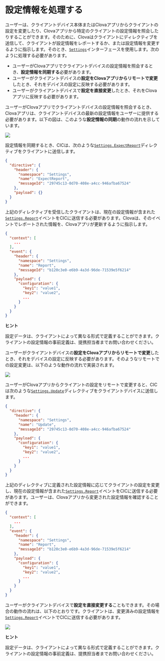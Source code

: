 # 設定情報を処理する

ユーザーは、クライアントデバイス本体またはClovaアプリからクライアントの設定を変更したり、Clovaアプリから特定のクライアントの設定情報を照会したりすることができます。そのために、Clovaはクライアントにディレクティブを送信して、クライアントが設定情報をレポートするか、または設定情報を変更するように指示します。そのとき、[`Settings`](/Develop/References/CICInterface/Settings.md)インターフェースを使用します。次のように処理する必要があります。

* ユーザーがClovaアプリでクライアントデバイスの設定情報を照会するとき、**設定情報を同期する**必要があります。
* ユーザーがクライアントデバイスの**設定をClovaアプリからリモートで変更**したとき、それをデバイスの設定に反映する必要があります。
* ユーザーがクライアントデバイスで**設定を直接変更**したとき、それをClovaアプリに反映する必要があります。

ユーザーがClovaアプリでクライアントデバイスの設定情報を照会するとき、Clovaアプリは、クライアントデバイスの最新の設定情報をユーザーに提供する必要があります。以下の図は、このような**設定情報の同期**の動作の流れを示しています。

![](/Develop/Assets/Images/CIC_Settings_Synchronize_Settings_Info.svg)

設定情報を同期するとき、CICは、次のような[`Settings.ExpectReport`](/Develop/References/CICInterface/Settings.md#ExpectReport)ディレクティブをクライアントに送信します。

```json
{
  "directive": {
    "header": {
      "namespace": "Settings",
      "name": "ExpectReport",
      "messageId": "29745c13-0d70-408e-a4cc-946afba67524"
    },
    "payload": {}
  }
}
```

上記のディレクティブを受信したクライアントは、現在の設定情報が含まれた[`Settings.Report`](/Develop/References/CICInterface/Settings.md#Report)イベントをCICに送信する必要があります。Clovaは、そのイベントでレポートされた情報を、Clovaアプリが更新するように指示します。

```json
{
  "context": [
    ...
  ],
  "event": {
    "header": {
      "namespace": "Settings",
      "name": "Report",
      "messageId": "b120c3e0-e6b9-4a3d-96de-71539e5f6214"
    },
    "payload": {
      "configuration": {
        "key1": "value1",
        "key2": "value2",
        ...
      }
    }
  }
}
```

<div class="tip">
  <p><strong>ヒント</strong></p>
  <p>設定データは、クライアントによって異なる形式で定義することができます。クライアントの設定情報の事前定義は、提携担当者までお問い合わせください。</p>
</div>

ユーザーがクライアントデバイスの**設定をClovaアプリからリモートで変更**したとき、それをデバイスの設定に反映する必要があります。そのようなリモートでの設定変更は、以下のような動作の流れで実装されます。

![](/Develop/Assets/Images/CIC_Settings_Change_Settings_Via_Clova_App.svg)

ユーザーがClovaアプリからクライアントの設定をリモートで変更すると、CICは次のような[`Settings.Update`](/Develop/References/CICInterface/Settings.md#Update)ディレクティブをクライアントデバイスに送信します。

```json
{
  "directive": {
    "header": {
      "namespace": "Settings",
      "name": "Update",
      "messageId": "29745c13-0d70-408e-a4cc-946afba67524"
    },
    "payload": {
      "configuration": {
        "key1": "value1",
        "key2": "value2",
        ...
      }
    }
  }
}
```

上記のディレクティブに定義された設定情報に応じてクライアントの設定を変更し、現在の設定情報が含まれた[`Settings.Report`](/Develop/References/CICInterface/Settings.md#Report)イベントをCICに送信する必要があります。ユーザーは、Clovaアプリから変更された設定情報を確認することができます。

```json
{
  "context": [
    ...
  ],
  "event": {
    "header": {
      "namespace": "Settings",
      "name": "Report",
      "messageId": "b120c3e0-e6b9-4a3d-96de-71539e5f6214"
    },
    "payload": {
      "configuration": {
        "key1": "value1",
        "key2": "value2",
        ...
      }
    }
  }
}
```

ユーザーがクライアントデバイスで**設定を直接変更する**こともできます。その場合の動作の流れは、以下のとおりです。クライアントは、変更済みの設定情報を[`Settings.Report`](/Develop/References/CICInterface/Settings.md#Report)イベントでCICに送信する必要があります。

![](/Develop/Assets/Images/CIC_Settings_Change_Settings_On_Device.svg)

<div class="tip">
  <p><strong>ヒント</strong></p>
  <p>設定データは、クライアントによって異なる形式で定義することができます。クライアントの設定情報の事前定義は、提携担当者までお問い合わせください。</p>
</div>
